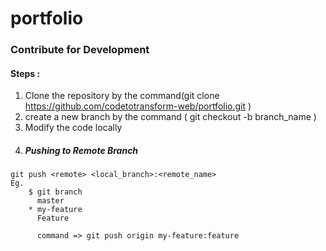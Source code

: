 # portfolio

### Contribute for Development
#### Steps :
  1. Clone the repository by the command(git clone https://github.com/codetotransform-web/portfolio.git )
  2. create a new branch by the command ( git checkout -b branch_name )
  3. Modify the code locally
  4. ##### Pushing to Remote Branch
    git push <remote> <local_branch>:<remote_name>
    Eg.
        $ git branch
          master
        * my-feature
          Feature

          command => git push origin my-feature:feature
